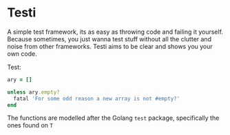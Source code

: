 Testi
=====
A simple test framework, its as easy as throwing code and failing it yourself.
Because sometimes, you just wanna test stuff without all the clutter and noise from other frameworks.
Testi aims to be clear and shows you your own code.

Test:
```ruby
ary = []

unless ary.empty?
  fatal 'For some odd reason a new array is not #empty?'
end
```

The functions are modelled after the Golang `test` package, specifically the ones
found on `T`
